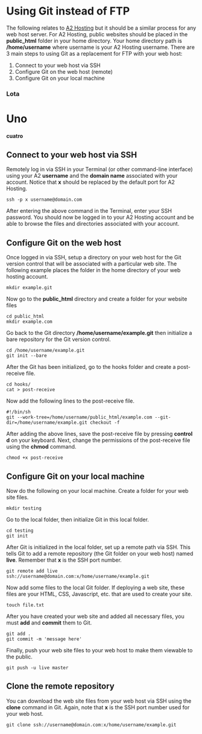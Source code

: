 # Using Git instead of FTP

The following relates to [A2 Hosting](http://www.a2hosting.com) but it should be a similar process for any web host server. For A2 Hosting, public websites should be placed in the **public_html** folder in your home directory. Your home directory path is **/home/username** where username is your A2 Hosting username. There are 3 main steps to using Git as a replacement for FTP with your web host:  
1. Connect to your web host via SSH  
2. Configure Git on the web host (remote)  
3. Configure Git on your local machine

### Lota
# Uno
#### cuatro

## Connect to your web host via SSH

Remotely log in via SSH in your Terminal (or other command-line interface) using your A2 **username** and the **domain name** associated with your account. Notice that **x** should be replaced by the default port for A2 Hosting.

```
ssh -p x username@domain.com
```
After entering the above command in the Terminal, enter your SSH password. You should now be logged in to your A2 Hosting account and be able to browse the files and directories associated with your account.

## Configure Git on the web host

Once logged in via SSH, setup a directory on your web host for the Git version control that will be associated with a particular web site. The following example places the folder in the home directory of your web hosting account.
```
mkdir example.git
```
Now go to the **public_html** directory and create a folder for your website files
```
cd public_html
mkdir example.com
```
Go back to the Git directory **/home/username/example.git** then initialize a bare repository for the Git version control.
```
cd /home/username/example.git
git init --bare
````
After the Git has been initialized, go to the hooks folder and create a post-receive file.  
```
cd hooks/
cat > post-receive
```
Now add the following lines to the post-receive file.  
```
#!/bin/sh
git --work-tree=/home/username/public_html/example.com --git-dir=/home/username/example.git checkout -f
```
After adding the above lines, save the post-receive file by pressing **control d** on your keyboard. Next, change the permissions of the post-receive file using the **chmod** command. 
```
chmod +x post-receive
```

## Configure Git on your local machine

Now do the following on your local machine. Create a folder for your web site files.
```
mkdir testing
```
Go to the local folder, then initialize Git in this local folder.
```
cd testing
git init
```
After Git is initialized in the local folder, set up a remote path via SSH. This tells Git to add a remote repository (the Git folder on your web host) named **live**. Remember that **x** is the SSH port number.
```
git remote add live ssh://username@domain.com:x/home/username/example.git
```
Now add some files to the local Git folder. If deploying a web site, these files are your HTML, CSS, Javascript, etc. that are used to create your site. 
```
touch file.txt
```
After you have created your web site and added all necessary files, you must **add** and **commit** them to Git.
```
git add .
git commit -m 'message here'
```
Finally, push your web site files to your web host to make them viewable to the public.
```
git push -u live master
```

## Clone the remote repository

You can download the web site files from your web host via SSH using the **clone** command in Git. Again, note that **x** is the SSH port number used for your web host.
```
git clone ssh://username@domain.com:x/home/username/example.git
```

